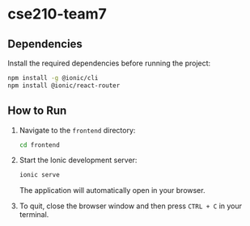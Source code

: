 # cse210-team7

## Dependencies

Install the required dependencies before running the project:

```sh
npm install -g @ionic/cli
npm install @ionic/react-router
```

## How to Run

1. Navigate to the `frontend` directory:
   
   ```sh
   cd frontend
   ```

2. Start the Ionic development server:
   
   ```sh
   ionic serve
   ```
   
   The application will automatically open in your browser.

3. To quit, close the browser window and then press `CTRL + C` in your terminal.